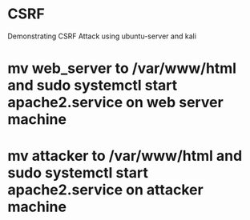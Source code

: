 # CSRF
Demonstrating CSRF Attack using ubuntu-server and kali 

# mv web_server to /var/www/html and sudo systemctl start apache2.service on web server machine
# mv attacker to /var/www/html and sudo systemctl start apache2.service on attacker machine
